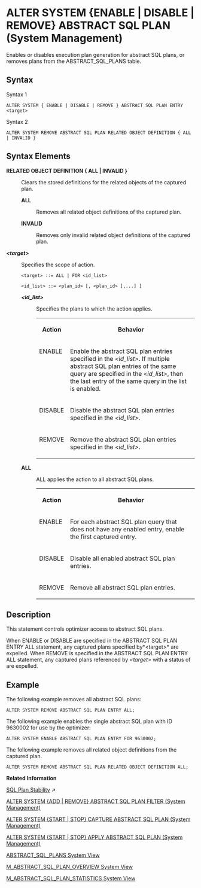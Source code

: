 <!-- loio031158f3b53342b095ab4d49ffd95a3e -->

# ALTER SYSTEM \{ENABLE | DISABLE | REMOVE\} ABSTRACT SQL PLAN \(System Management\)

Enables or disables execution plan generation for abstract SQL plans, or removes plans from the ABSTRACT\_SQL\_PLANS table.



<a name="loio031158f3b53342b095ab4d49ffd95a3e__section_qbl_mp2_qz"/>

## Syntax

Syntax 1

```
ALTER SYSTEM { ENABLE | DISABLE | REMOVE } ABSTRACT SQL PLAN ENTRY <target>
```

Syntax 2

```
ALTER SYSTEM REMOVE ABSTRACT SQL PLAN RELATED OBJECT DEFINITION { ALL | INVALID }
```



<a name="loio031158f3b53342b095ab4d49ffd95a3e__section_ryc_s4y_pz"/>

## Syntax Elements


<dl>
<dt><b>

RELATED OBJECT DEFINITION \{ ALL | INVALID \}

</b></dt>
<dd>

Clears the stored definitions for the related objects of the captured plan.


<dl>
<dt><b>

ALL

</b></dt>
<dd>

Removes all related object definitions of the captured plan.



</dd><dt><b>

INVALID

</b></dt>
<dd>

Removes only invalid related object definitions of the captured plan.



</dd>
</dl>



</dd><dt><b>

*<target\>*

</b></dt>
<dd>

Specifies the scope of action.

```
<target> ::= ALL | FOR <id_list>
```

```
<id_list> ::= <plan_id> [, <plan_id> [,...] ]
```


<dl>
<dt><b>

*<id\_list\>*

</b></dt>
<dd>

Specifies the plans to which the action applies.


<table>
<tr>
<th valign="top">

Action

</th>
<th valign="top">

Behavior

</th>
</tr>
<tr>
<td valign="top">

ENABLE

</td>
<td valign="top">

Enable the abstract SQL plan entries specified in the *<id\_list\>*. If multiple abstract SQL plan entries of the same query are specified in the *<id\_list\>*, then the last entry of the same query in the list is enabled.

</td>
</tr>
<tr>
<td valign="top">

DISABLE

</td>
<td valign="top">

Disable the abstract SQL plan entries specified in the *<id\_list\>*.

</td>
</tr>
<tr>
<td valign="top">

REMOVE

</td>
<td valign="top">

Remove the abstract SQL plan entries specified in the *<id\_list\>*.

</td>
</tr>
</table>



</dd>
</dl>


<dl>
<dt><b>

ALL

</b></dt>
<dd>

ALL applies the action to all abstract SQL plans.


<table>
<tr>
<th valign="top">

Action

</th>
<th valign="top">

Behavior

</th>
</tr>
<tr>
<td valign="top">

ENABLE

</td>
<td valign="top">

For each abstract SQL plan query that does not have any enabled entry, enable the first captured entry.

</td>
</tr>
<tr>
<td valign="top">

DISABLE

</td>
<td valign="top">

Disable all enabled abstract SQL plan entries.

</td>
</tr>
<tr>
<td valign="top">

REMOVE

</td>
<td valign="top">

Remove all abstract SQL plan entries.

</td>
</tr>
</table>



</dd>
</dl>



</dd>
</dl>



<a name="loio031158f3b53342b095ab4d49ffd95a3e__section_ifw_xsz_pz"/>

## Description

This statement controls optimizer access to abstract SQL plans.

When ENABLE or DISABLE are specified in the ABSTRACT SQL PLAN ENTRY ALL statement, any captured plans specified by*<target\>* are expelled. When REMOVE is specified in the ABSTRACT SQL PLAN ENTRY ALL statement, any captured plans referenced by *<target\>* with a status of are expelled.



<a name="loio031158f3b53342b095ab4d49ffd95a3e__section_jfw_xsz_pz"/>

## Example

The following example removes all abstract SQL plans:

```
ALTER SYSTEM REMOVE ABSTRACT SQL PLAN ENTRY ALL;
```

The following example enables the single abstract SQL plan with ID 9630002 for use by the optimizer:

```
ALTER SYSTEM ENABLE ABSTRACT SQL PLAN ENTRY FOR 9630002;
```

The following example removes all related object definitions from the captured plan.

```
ALTER SYSTEM REMOVE ABSTRACT SQL PLAN RELATED OBJECT DEFINITION ALL;
```

**Related Information**  


[SQL Plan Stability](https://help.sap.com/viewer/f9c5015e72e04fffa14d7d4f7267d897/2024_3_QRC/en-US/deab4aee414e4b00a3df5666a44adfff.html "SQL Plan Stability can be used to guarantee the consistent optimal performance of select statements by capturing query execution plans so that exactly the same plan can be reused when the query is executed again.") :arrow_upper_right:

[ALTER SYSTEM \{ADD | REMOVE\} ABSTRACT SQL PLAN FILTER \(System Management\)](alter-system-add-remove-abstract-sql-plan-filter-system-management-9c6ac16.md "Starts or stops capturing abstract SQL plans for queries that match the specified filters.")

[ALTER SYSTEM \{START | STOP\} CAPTURE ABSTRACT SQL PLAN \(System Management\)](alter-system-start-stop-capture-abstract-sql-plan-system-management-dc46271.md "Starts or stops capturing abstract SQL plans for queries that are executed against the database.")

[ALTER SYSTEM \{START | STOP\} APPLY ABSTRACT SQL PLAN \(System Management\)](alter-system-start-stop-apply-abstract-sql-plan-system-management-935ecd1.md "Starts or stops matching executed queries with captured abstract SQL plans.")

[ABSTRACT\_SQL\_PLANS System View](../../020-System-Views-Reference/021-System-Views/abstract-sql-plans-system-view-ba830ef.md "Lists information about abstract SQL plans.")

[M\_ABSTRACT\_SQL\_PLAN\_OVERVIEW System View](../../020-System-Views-Reference/022-Monitoring-Views/m-abstract-sql-plan-overview-system-view-03aa3ad.md "Provides the status of each Plan Stability Manager on every index server in SAP HANA.")

[M\_ABSTRACT\_SQL\_PLAN\_STATISTICS System View](../../020-System-Views-Reference/022-Monitoring-Views/m-abstract-sql-plan-statistics-system-view-35af7f2.md "Provides SQL query runtime statistics.")

